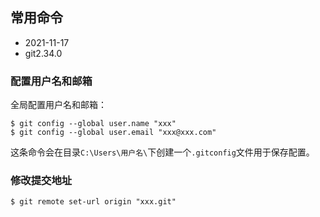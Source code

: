 ## 常用命令

- 2021-11-17
- git2.34.0

### 配置用户名和邮箱

全局配置用户名和邮箱：
```
$ git config --global user.name "xxx"
$ git config --global user.email "xxx@xxx.com"
```

这条命令会在目录`C:\Users\用户名\`下创建一个`.gitconfig`文件用于保存配置。

### 修改提交地址

```
$ git remote set-url origin "xxx.git"
```